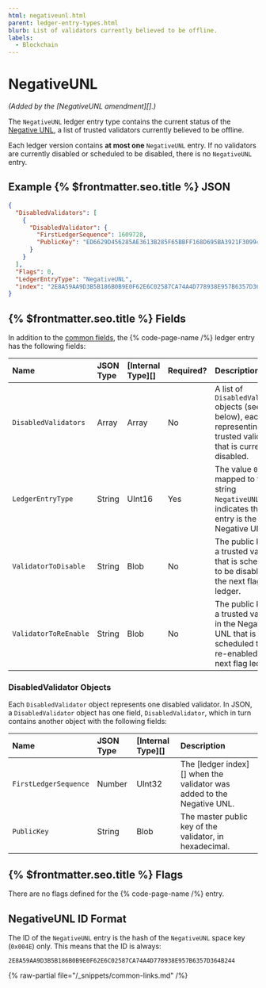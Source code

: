 ```yaml
---
html: negativeunl.html
parent: ledger-entry-types.html
blurb: List of validators currently believed to be offline.
labels:
  - Blockchain
---
```

# NegativeUNL

_(Added by the [NegativeUNL amendment][].)_

The `NegativeUNL` ledger entry type contains the current status of the [Negative UNL](../../../../concepts/consensus-protocol/negative-unl.md), a list of trusted validators currently believed to be offline.

Each ledger version contains **at most one** `NegativeUNL` entry. If no validators are currently disabled or scheduled to be disabled, there is no `NegativeUNL` entry.

## Example {% $frontmatter.seo.title %} JSON

```json
{
  "DisabledValidators": [
    {
      "DisabledValidator": {
        "FirstLedgerSequence": 1609728,
        "PublicKey": "ED6629D456285AE3613B285F65BBFF168D695BA3921F309949AFCD2CA7AFEC16FE"
      }
    }
  ],
  "Flags": 0,
  "LedgerEntryType": "NegativeUNL",
  "index": "2E8A59AA9D3B5B186B0B9E0F62E6C02587CA74A4D778938E957B6357D364B244"
}
```

## {% $frontmatter.seo.title %} Fields

In addition to the [common fields](../common-fields.md), the {% code-page-name /%} ledger entry has the following fields:

| Name                  | JSON Type | [Internal Type][] | Required? | Description          |
|:----------------------|:----------|:------------------|:----------|:---------------------|
| `DisabledValidators`  | Array     | Array             | No        | A list of `DisabledValidator` objects (see below), each representing a trusted validator that is currently disabled. |
| `LedgerEntryType`     | String    | UInt16            | Yes       | The value `0x004E`, mapped to the string `NegativeUNL`, indicates that this entry is the Negative UNL. |
| `ValidatorToDisable`  | String    | Blob              | No        | The public key of a trusted validator that is scheduled to be disabled in the next flag ledger. |
| `ValidatorToReEnable` | String    | Blob              | No        | The public key of a trusted validator in the Negative UNL that is scheduled to be re-enabled in the next flag ledger. |

### DisabledValidator Objects
<!-- SPELLING_IGNORE: DisabledValidator -->

Each `DisabledValidator` object represents one disabled validator. In JSON, a `DisabledValidator` object has one field, `DisabledValidator`, which in turn contains another object with the following fields:

| Name                  | JSON Type | [Internal Type][] | Description          |
|:----------------------|:----------|:------------------|:---------------------|
| `FirstLedgerSequence` | Number    | UInt32            | The [ledger index][] when the validator was added to the Negative UNL. |
| `PublicKey`           | String    | Blob              | The master public key of the validator, in hexadecimal. |


## {% $frontmatter.seo.title %} Flags

There are no flags defined for the {% code-page-name /%} entry.


## NegativeUNL ID Format

The ID of the `NegativeUNL` entry is the hash of the `NegativeUNL` space key (`0x004E`) only. This means that the ID is always:

```
2E8A59AA9D3B5B186B0B9E0F62E6C02587CA74A4D778938E957B6357D364B244
```

{% raw-partial file="/_snippets/common-links.md" /%}
